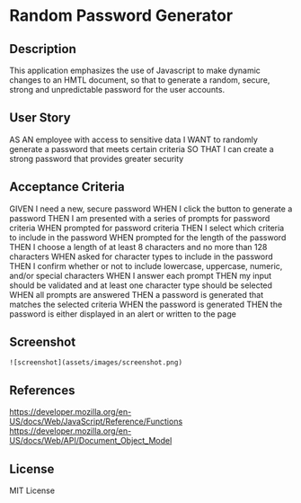 # Random Password Generator

## Description

This application emphasizes the use of Javascript to make dynamic changes to an HMTL document, so that to generate a random, secure, strong and unpredictable password for the user accounts.

## User Story
AS AN employee with access to sensitive data
I WANT to randomly generate a password that meets certain criteria
SO THAT I can create a strong password that provides greater security

## Acceptance Criteria
GIVEN I need a new, secure password
WHEN I click the button to generate a password
THEN I am presented with a series of prompts for password criteria
WHEN prompted for password criteria
THEN I select which criteria to include in the password
WHEN prompted for the length of the password
THEN I choose a length of at least 8 characters and no more than 128 characters
WHEN asked for character types to include in the password
THEN I confirm whether or not to include lowercase, uppercase, numeric, and/or special characters
WHEN I answer each prompt
THEN my input should be validated and at least one character type should be selected
WHEN all prompts are answered
THEN a password is generated that matches the selected criteria
WHEN the password is generated
THEN the password is either displayed in an alert or written to the page


## Screenshot
    
    ![screenshot](assets/images/screenshot.png)
    

## References
https://developer.mozilla.org/en-US/docs/Web/JavaScript/Reference/Functions
https://developer.mozilla.org/en-US/docs/Web/API/Document_Object_Model

## License

MIT License



